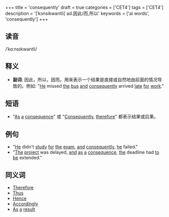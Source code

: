 +++
title = 'consequently'
draft = true
categories = ['CET4']
tags = ['CET4']
description = '[ˈkɔnsikwəntli] ad.因此/而,所以'
keywords = ['ai words', 'consequently']
+++

## 读音
/ˈkɑːnsɪkwəntli/

## 释义
- **副词**: 因此，所以，因而。用来表示一个结果是直接或自然地由前面的情况导致的。例如: "[He](/zh/post/he/) missed [the](/zh/post/the/) [bus](/zh/post/bus/) [and](/zh/post/and/) [consequently](/zh/post/consequently/) arrived [late](/zh/post/late/) [for](/zh/post/for/) [work](/zh/post/work/)."

## 短语
- "[As](/zh/post/as/) [a](/zh/post/a/) [consequence](/zh/post/consequence/)" 或 "[Consequently](/zh/post/consequently/), [therefore](/zh/post/therefore/)" 都表示结果或后果。

## 例句
- "[He](/zh/post/he/) didn't [study](/zh/post/study/) [for](/zh/post/for/) [the](/zh/post/the/) [exam](/zh/post/exam/), [and](/zh/post/and/) [consequently](/zh/post/consequently/), [he](/zh/post/he/) failed."
- "[The](/zh/post/the/) [project](/zh/post/project/) was delayed, [and](/zh/post/and/) [as](/zh/post/as/) [a](/zh/post/a/) [consequence](/zh/post/consequence/), [the](/zh/post/the/) deadline had [to](/zh/post/to/) [be](/zh/post/be/) extended."

## 同义词
- [Therefore](/zh/post/therefore/)
- [Thus](/zh/post/thus/)
- [Hence](/zh/post/hence/)
- [Accordingly](/zh/post/accordingly/)
- [As](/zh/post/as/) [a](/zh/post/a/) [result](/zh/post/result/)
